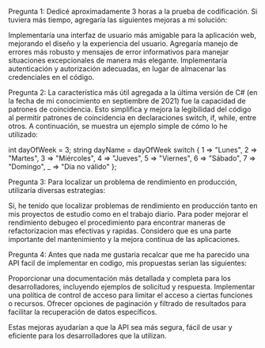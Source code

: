 Pregunta 1:
Dedicé aproximadamente 3 horas a la prueba de codificación. Si tuviera más tiempo, agregaría las siguientes mejoras a mi solución:

Implementaría una interfaz de usuario más amigable para la aplicación web, mejorando el diseño y la experiencia del usuario.
Agregaría manejo de errores más robusto y mensajes de error informativos para manejar situaciones excepcionales de manera más elegante.
Implementaría autenticación y autorización adecuadas, en lugar de almacenar las credenciales en el código.

Pregunta 2:
La característica más útil agregada a la última versión de C# (en la fecha de mi conocimiento en septiembre de 2021) fue la capacidad de patrones de coincidencia. 
Esto simplifica y mejora la legibilidad del código al permitir patrones de coincidencia en declaraciones switch, if, while, entre otros. 
A continuación, se muestra un ejemplo simple de cómo lo he utilizado:

int dayOfWeek = 3;
string dayName = dayOfWeek switch
{
    1 => "Lunes",
    2 => "Martes",
    3 => "Miércoles",
    4 => "Jueves",
    5 => "Viernes",
    6 => "Sábado",
    7 => "Domingo",
    _ => "Día no válido"
};

Pregunta 3:
Para localizar un problema de rendimiento en producción, utilizaría diversas estrategias:

Sí, he tenido que localizar problemas de rendimiento en producción tanto en mis proyectos de estudio como en el trabajo diario. 
Para poder mejorar el rendimiento debugeo el procedimiento para encontrar maneras de refactorizacion mas efectivas y rapidas.
Considero que es una parte importante del mantenimiento y la mejora continua de las aplicaciones.

Pregunta 4:
Antes que nada me gustaria recalcar que me ha parecido una API facil de implementar en codigo, mis propuestas serian las siguientes:

Proporcionar una documentación más detallada y completa para los desarrolladores, incluyendo ejemplos de solicitud y respuesta.
Implementar una política de control de acceso para limitar el acceso a ciertas funciones o recursos.
Ofrecer opciones de paginación y filtrado de resultados para facilitar la recuperación de datos específicos.

Estas mejoras ayudarían a que la API sea más segura, fácil de usar y eficiente para los desarrolladores que la utilizan.